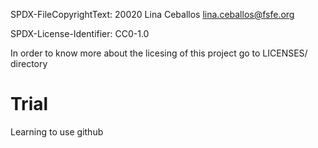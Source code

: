 SPDX-FileCopyrightText: 20020 Lina Ceballos <lina.ceballos@fsfe.org>

SPDX-License-Identifier: CC0-1.0


In order to know more about the licesing of this project go to LICENSES/ directory




# Trial
Learning to use github
